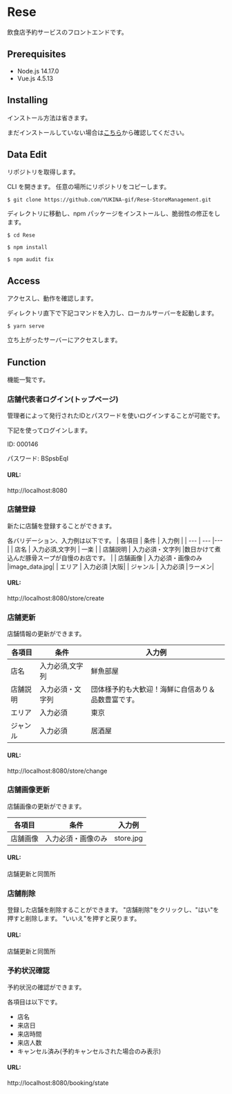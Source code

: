 # Rese

飲食店予約サービスのフロントエンドです。

## Prerequisites

- Node.js 14.17.0
- Vue.js 4.5.13

## Installing
インストール方法は省きます。

まだインストールしていない場合は[こちら](https://github.com/YUKINA-gif/Rese.git)から確認してください。

## Data Edit

リポジトリを取得します。

CLI を開きます。
任意の場所にリポジトリをコピーします。

```
$ git clone https://github.com/YUKINA-gif/Rese-StoreManagement.git
```

ディレクトリに移動し、npm パッケージをインストールし、脆弱性の修正をします。

```
$ cd Rese

$ npm install

$ npm audit fix
```

## Access

アクセスし、動作を確認します。

ディレクトリ直下で下記コマンドを入力し、ローカルサーバーを起動します。

```
$ yarn serve
```

立ち上がったサーバーにアクセスします。

## Function

機能一覧です。

### 店舗代表者ログイン(トップページ)

管理者によって発行されたIDとパスワードを使いログインすることが可能です。

下記を使ってログインします。

ID:  000146

パスワード:  BSpsbEqI

#### URL:

http://localhost:8080

### 店舗登録

新たに店舗を登録することができます。

各バリデーション、入力例は以下です。
| 各項目 | 条件 | 入力例 |
| --- | --- |--- |
| 店名 | 入力必須,文字列 | 一楽 |
| 店舗説明 | 入力必須・文字列 |数日かけて煮込んだ豚骨スープが自慢のお店です。 |
| 店舗画像 | 入力必須・画像のみ |image_data.jpg|
| エリア | 入力必須 |大阪|
| ジャンル | 入力必須 |ラーメン|

#### URL:

http://localhost:8080/store/create

### 店舗更新

店舗情報の更新ができます。

| 各項目 | 条件 | 入力例 |
| --- | --- |--- |
| 店名 | 入力必須,文字列 | 鮮魚部屋 |
| 店舗説明 | 入力必須・文字列 |団体様予約も大歓迎！海鮮に自信あり＆品数豊富です。 |
| エリア | 入力必須 |東京|
| ジャンル | 入力必須 |居酒屋|。

#### URL:

http://localhost:8080/store/change

### 店舗画像更新

店舗画像の更新ができます。

| 各項目 | 条件 | 入力例 |
| --- | --- |--- |
| 店舗画像 | 入力必須・画像のみ |store.jpg|

#### URL:

店舗更新と同箇所


### 店舗削除
登録した店舗を削除することができます。
"店舗削除"をクリックし、"はい"を押すと削除します。
"いいえ"を押すと戻ります。


#### URL:

店舗更新と同箇所

### 予約状況確認

予約状況の確認ができます。

各項目は以下です。
- 店名
- 来店日
- 来店時間
- 来店人数
- キャンセル済み(予約キャンセルされた場合のみ表示)

#### URL:

http://localhost:8080/booking/state

